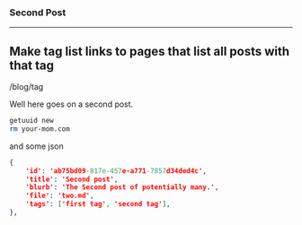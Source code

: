 ### Second Post

---

## Make tag list links to pages that list all posts with that tag

/blog/tag

Well here goes on a second post.

```bash
getuuid new
rm your-mom.com
```

and some json

```json
{
    'id': 'ab75bd09-817e-457e-a771-7857d34ded4c',
    'title': 'Second post',
    'blurb': 'The Second post of potentially many.',
    'file': 'two.md',
    'tags': ['first tag', 'second tag'],
},
```